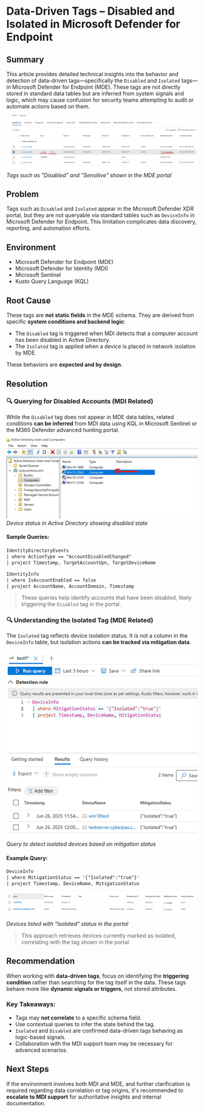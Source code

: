 
# Data-Driven Tags – Disabled and Isolated in Microsoft Defender for Endpoint

## Summary

This article provides detailed technical insights into the behavior and detection of data-driven tags—specifically the `Disabled` and `Isolated` tags—in Microsoft Defender for Endpoint (MDE). These tags are not directly stored in standard data tables but are inferred from system signals and logic, which may cause confusion for security teams attempting to audit or automate actions based on them.

![Device Tags UI](74543049-a1dc-4848-b0cc-2431d92fc9ea.png)
*Tags such as "Disabled" and "Sensitive" shown in the MDE portal*

## Problem

Tags such as `Disabled` and `Isolated` appear in the Microsoft Defender XDR portal, but they are not queryable via standard tables such as `DeviceInfo` in Microsoft Defender for Endpoint. This limitation complicates data discovery, reporting, and automation efforts.

## Environment

- Microsoft Defender for Endpoint (MDE)
- Microsoft Defender for Identity (MDI)
- Microsoft Sentinel
- Kusto Query Language (KQL)

## Root Cause

These tags are **not static fields** in the MDE schema. They are derived from specific **system conditions and backend logic**:

- The `Disabled` tag is triggered when MDI detects that a computer account has been disabled in Active Directory.
- The `Isolated` tag is applied when a device is placed in network isolation by MDE.

These behaviors are **expected and by design**.

## Resolution

### 🔍 Querying for Disabled Accounts (MDI Related)

While the `Disabled` tag does not appear in MDE data tables, related conditions **can be inferred** from MDI data using KQL in Microsoft Sentinel or the M365 Defender advanced hunting portal.

![AD Computer Object Disabled](e24b8794-e42f-49d2-9b30-712a5ffc5a57.png)
*Device status in Active Directory showing disabled state*

#### Sample Queries:

```kql
IdentityDirectoryEvents
| where ActionType == "AccountDisabledChanged"
| project Timestamp, TargetAccountUpn, TargetDeviceName
```

```kql
IdentityInfo
| where IsAccountEnabled == false
| project AccountName, AccountDomain, Timestamp
```

> These queries help identify accounts that have been disabled, likely triggering the `Disabled` tag in the portal.

### 🔍 Understanding the Isolated Tag (MDE Related)

The `Isolated` tag reflects device isolation status. It is not a column in the `DeviceInfo` table, but isolation actions **can be tracked via mitigation data**.

![KQL Query for Isolation](89eb76b0-7e0e-4de6-ad6a-b55d3956074a.png)
*Query to detect isolated devices based on mitigation status*

#### Example Query:

```kql
DeviceInfo
| where MitigationStatus == '{"Isolated":"true"}'
| project Timestamp, DeviceName, MitigationStatus
```

![Device Isolation Status in UI](9203fc2d-67d2-406f-b936-1765512c2a2b.png)
*Devices listed with "Isolated" status in the portal*

> This approach retrieves devices currently marked as isolated, correlating with the tag shown in the portal.

## Recommendation

When working with **data-driven tags**, focus on identifying the **triggering condition** rather than searching for the tag itself in the data. These tags behave more like **dynamic signals or triggers**, not stored attributes.

### Key Takeaways:
- Tags may **not correlate** to a specific schema field.
- Use contextual queries to infer the state behind the tag.
- `Isolated` and `Disabled` are confirmed data-driven tags behaving as logic-based signals.
- Collaboration with the MDI support team may be necessary for advanced scenarios.

## Next Steps

If the environment involves both MDI and MDE, and further clarification is required regarding data correlation or tag origins, it's recommended to **escalate to MDI support** for authoritative insights and internal documentation.